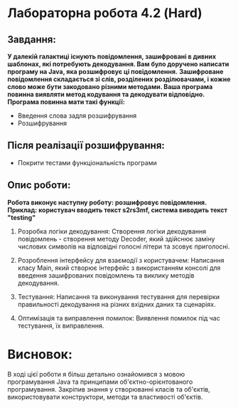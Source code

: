 # Лабораторна робота 4.2 (Hard)

## Завдання:

**У далекій галактиці існують повідомлення, зашифровані в дивних шаблонах, які потребують декодування. Вам було доручено написати програму на Java, яка розшифровує ці повідомлення.**
**Зашифроване повідомлення складається зі слів, розділених розділювачами, і кожне слово може бути закодовано різними методами. Ваша програма повинна виявляти метод кодування та декодувати відповідно.**<br>
**Програма повинна мати такі функції:**

- Введення слова задля розшифрування
- Розшифрування 

## Після реалізації розшифрування:

- Покрити тестами функціональність програми

## Опис роботи:
**Робота виконує наступну роботу: розшифровує повідомлення.** <br>
**Приклад: користувач вводить текст s2rs3mf, система виводить текст "testing"**

1. Розробка логіки декодування:
Створення логіки декодування повідомлень - створення методу Decoder, який здійснює заміну числових символів на відповідні голосні літери та зсовує приголосні.

2. Розроблення інтерфейсу для взаємодії з користувачем:
Написання класу Main, який створює інтерфейс з використанням консолі для введення зашифрованих повідомлень та виклику методів декодування.

3. Тестування:
Написання та виконування тестування для перевірки правильності декодування на різних вхідних даних та сценаріях.

4. Оптимізація та виправлення помилок:
Виявлення помилок під час тестування, їх виправлення.


# Висновок:

В ході цієї роботи я більш детально ознайомився з мовою програмування Java та принципами об'єктно-орієнтованого програмування.
Закріпив знання у створюванні класів та об'єктів, використовувати конструктори, методи та властивості об'єктів.

